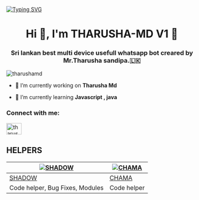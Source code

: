 <a href="https://git.io/typing-svg"><img src="https://readme-typing-svg.demolab.com?font=Black+Ops+One&size=100&pause=1000&color=skyblue&center=true&width=1000&height=200&lines=THARUSHA-MD" alt="Typing SVG" /></a>
  </p>
<a>

<h1 align="center">Hi 👋, I'm THARUSHA-MD V1 🤩</h1>
<h3 align="center">Sri lankan best multi device usefull whatsapp bot creared by Mr.Tharusha sandipa.🇱🇰</h3>

<p align="left"> <img src="https://komarev.com/ghpvc/?username=tharusha-md777&label=Profile%20views&color=0e75b6&style=flat" alt="tharushamd" /> </p>

- 🔭 I’m currently working on **Tharusha Md**

- 🌱 I’m currently learning **Javascript , java**

<h3 align="left">Connect with me:</h3>
<p align="left">
<a href="https://fb.com/tharusha sandipa" target="blank"><img align="center" src="https://raw.githubusercontent.com/rahuldkjain/github-profile-readme-generator/master/src/images/icons/Social/facebook.svg" alt="tharusha sandipa" height="30" width="40" /></a>
</p>


## HELPERS
[![SHADOW](https://i.ibb.co/ZRLFnV6m/Tharusha-Md.jpg?size=80)](https://github.com/fantox001) | [![CHAMA](https://i.ibb.co/ZRLFnV6m/Tharusha-Md.jpg?size=80)](https://github.com/fantox001)
|----|----
[SHADOW](https://wa.me/94767898887) | [CHAMA](https://wa.me/+94757309293)
Code helper, Bug Fixes, Modules  | Code helper

